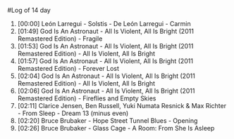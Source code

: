 #Log of 14 day

1. [00:00] León Larregui - Solstis - De León Larregui - Carmin
1. [01:49] God Is An Astronaut - All Is Violent, All Is Bright (2011 Remastered Edition) - Fragile
1. [01:53] God Is An Astronaut - All Is Violent, All Is Bright (2011 Remastered Edition) - All Is Violent, All Is Bright
1. [01:57] God Is An Astronaut - All Is Violent, All Is Bright (2011 Remastered Edition) - Forever Lost
1. [02:04] God Is An Astronaut - All Is Violent, All Is Bright (2011 Remastered Edition) - All Is Violent, All Is Bright
1. [02:06] God Is An Astronaut - All Is Violent, All Is Bright (2011 Remastered Edition) - Fireflies and Empty Skies
1. [02:11] Clarice Jensen, Ben Russell, Yuki Numata Resnick & Max Richter - From Sleep - Dream 13 (minus even)
1. [02:20] Bruce Brubaker - Hope Street Tunnel Blues - Opening
1. [02:26] Bruce Brubaker - Glass Cage - A Room: From She Is Asleep
